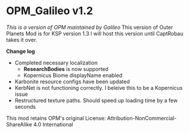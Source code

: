 # OPM_Galileo v1.2
_This is a version of OPM maintained by Galileo_
This version of Outer Planets Mod is for KSP version 1.3
I will host this version until CaptRobau takes it over.

**Change log**
* Completed necessary localization 
  * **ResearchBodies** is now supported
  * Kopernicus Biome displayName enabled
* Karbonite resource configs have been updated
* KerbNet is not functioning correctly. I beleive this to be a Kopernicus issue
* Restructured texture paths. Should speed up loading time by a few seconds

This mod retains OPM's original License: Attribution-NonCommercial-ShareAlike 4.0 International
